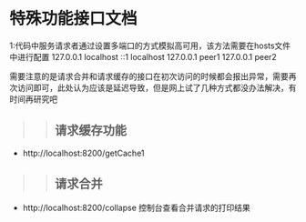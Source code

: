 # 特殊功能接口文档
  1:代码中服务请求者通过设置多端口的方式模拟高可用，该方法需要在hosts文件中进行配置
  127.0.0.1       localhost
	::1             localhost
	127.0.0.1       peer1 
	127.0.0.1       peer2
	
	
  需要注意的是请求合并和请求缓存的接口在初次访问的时候都会报出异常，需要再次访问即可，此处认为应该是延迟导致，但是网上试了几种方式都没办法解决，有时间再研究吧
>>## 请求缓存功能 
  * http://localhost:8200/getCache1
  
  >>## 请求合并
  * http://localhost:8200/collapse
  控制台查看合并请求的打印结果

 
    
